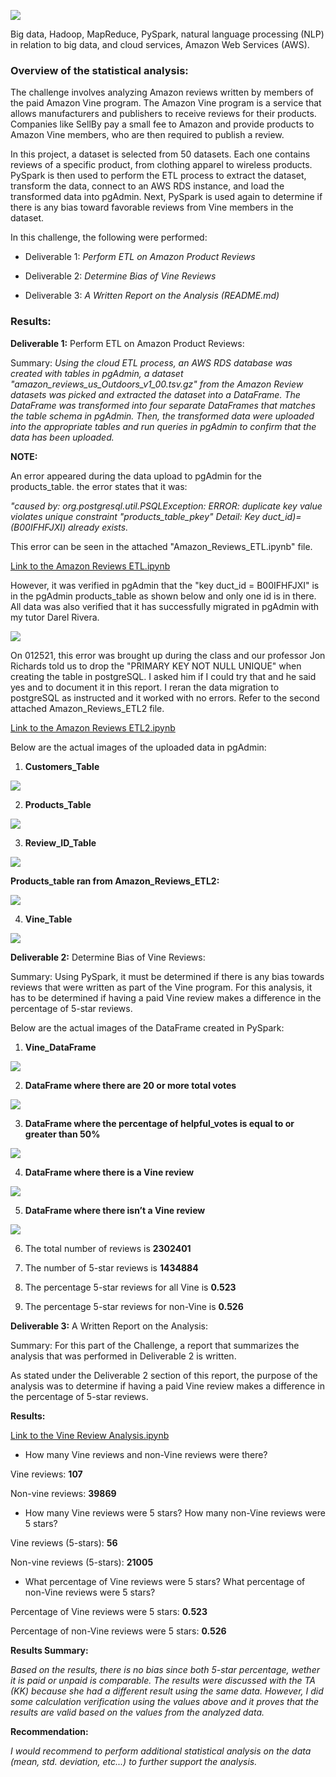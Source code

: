 ![](./pictures/pic1.png)

Big data, Hadoop, MapReduce, PySpark, natural language processing (NLP) in relation to big data, and cloud services, Amazon Web Services (AWS).

### Overview of the statistical analysis:

The challenge involves analyzing Amazon reviews written by members of the paid Amazon Vine program. The Amazon Vine program is a service that allows manufacturers and publishers to receive reviews for their products. Companies like SellBy pay a small fee to Amazon and provide products to Amazon Vine members, who are then required to publish a review.

In this project, a dataset is selected from 50 datasets. Each one contains reviews of a specific product, from clothing apparel to wireless products. PySpark is then used to perform the ETL process to extract the dataset, transform the data, connect to an AWS RDS instance, and load the transformed data into pgAdmin. Next, PySpark is used again to determine if there is any bias toward favorable reviews from Vine members in the dataset. 

In this challenge, the following were performed:

- Deliverable 1: *Perform ETL on Amazon Product Reviews*

- Deliverable 2: *Determine Bias of Vine Reviews*

- Deliverable 3: *A Written Report on the Analysis (README.md)*

### Results:

**Deliverable 1:** Perform ETL on Amazon Product Reviews:

Summary: *Using the cloud ETL process, an AWS RDS database was created with tables in pgAdmin, a dataset "amazon_reviews_us_Outdoors_v1_00.tsv.gz" from the Amazon Review datasets was picked and extracted the dataset into a DataFrame. The DataFrame was transformed into four separate DataFrames that matches the table schema in pgAdmin. Then, the transformed data were uploaded into the appropriate tables and run queries in pgAdmin to confirm that the data has been uploaded.* 

**NOTE:**

An error appeared during the data upload to pgAdmin for the products_table. the error states that it was:

*"caused by: org.postgresql.util.PSQLException: ERROR: duplicate key value violates unique constraint "products_table_pkey" Detail: Key duct_id)=(B00IFHFJXI) already exists.*

This error can be seen in the attached "Amazon_Reviews_ETL.ipynb" file.

[Link to the Amazon Reviews ETL.ipynb](https://github.com/jsaltmd/Amazon_Vine_Analysis/blob/main/Amazon_Reviews_ETL.ipynb)

However, it was verified in pgAdmin that the "key duct_id = B00IFHFJXI" is in the pgAdmin products_table as shown below and only one id is in there. All data was also verified that it has successfully migrated in pgAdmin with my tutor Darel Rivera. 

![](./pictures/duplicate.png)

On 012521, this error was brought up during the class and our professor Jon Richards told us to drop the "PRIMARY KEY NOT NULL UNIQUE" when creating the table in postgreSQL. I asked him if I could try that and he said yes and to document it in this report. I reran the data migration to postgreSQL as instructed and it worked with no errors. Refer to the second attached Amazon_Reviews_ETL2 file.

[Link to the Amazon Reviews ETL2.ipynb](https://github.com/jsaltmd/Amazon_Vine_Analysis/blob/main/Amazon_Reviews_ETL2.ipynb)

Below are the actual images of the uploaded data in pgAdmin:

1. **Customers_Table**

![](./pictures/customers_table.png)

2. **Products_Table**

![](./pictures/products_table.png) 

3. **Review_ID_Table**

![](./pictures/review_id_table.png)

**Products_table ran from Amazon_Reviews_ETL2:**

![](./pictures/pic3.png)


4. **Vine_Table**

![](./pictures/vine_table.png)

**Deliverable 2:** Determine Bias of Vine Reviews:

Summary: Using PySpark, it must be determined if there is any bias towards reviews that were written as part of the Vine program. For this analysis, it has to be determined if having a paid Vine review makes a difference in the percentage of 5-star reviews.

Below are the actual images of the DataFrame created in PySpark:

1. **Vine_DataFrame**

![](./pictures/vine_table2.png)

2. **DataFrame where there are 20 or more total votes**

![](./pictures/20_or_more.png) 

3. **DataFrame where the percentage of helpful_votes is equal to or greater than 50%**

![](./pictures/fifty.png)

4. **DataFrame where there is a Vine review**

![](./pictures/yes_vine.png)

5. **DataFrame where there isn’t a Vine review**

![](./pictures/no_vine.png)

6. The total number of reviews is **2302401** 

7. The number of 5-star reviews is **1434884**

8. The percentage 5-star reviews for all Vine is **0.523**

9. The percentage 5-star reviews for non-Vine is **0.526**

**Deliverable 3:** A Written Report on the Analysis:

Summary: For this part of the Challenge, a report that summarizes the analysis that was performed in Deliverable 2 is written. 

As stated under the Deliverable 2 section of this report, the purpose of the analysis was to determine if having a paid Vine review makes a difference in the percentage of 5-star reviews.


**Results:**

[Link to the Vine Review Analysis.ipynb](https://github.com/jsaltmd/Amazon_Vine_Analysis/blob/main/Vine_Review_Analysis.ipynb) 

- How many Vine reviews and non-Vine reviews were there?

Vine reviews: **107**

Non-vine reviews: **39869**

- How many Vine reviews were 5 stars? How many non-Vine reviews were 5 stars?

Vine reviews (5-stars): **56**

Non-vine reviews (5-stars): **21005**

- What percentage of Vine reviews were 5 stars? What percentage of non-Vine reviews were 5 stars?

Percentage of Vine reviews were 5 stars: **0.523**

Percentage of non-Vine reviews were 5 stars: **0.526**

**Results Summary:**

*Based on the results, there is no bias since both 5-star percentage, wether it is paid or unpaid is comparable. The results were discussed with the TA (KK) because she had a different result using the same data. However, I did some calculation verification using the values above and it proves that the results are valid based on the values from the analyzed data.*

**Recommendation:**

*I would recommend to perform additional statistical analysis on the data (mean, std. deviation, etc...) to further support the analysis.*



